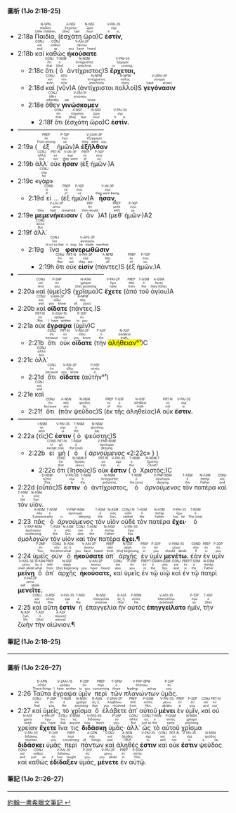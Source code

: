 
#### 圖析 (1Jo 2:18–25)


- <rt>2:18a</rt> <RUBY><ruby><ruby>Παιδία,<rt>Little children,</rt></ruby><rt>παιδίον</rt></ruby><rt>N-VPN</rt></RUBY> (<RUBY><ruby><ruby>ἐσχάτη<rt>[the] last</rt></ruby><rt>ἔσχατος</rt></ruby><rt>A-NSF</rt></RUBY> <RUBY><ruby><ruby>ὥρα<rt>hour</rt></ruby><rt>ὥρα</rt></ruby><rt>N-NSF</rt></RUBY>)C <RUBY><ruby><ruby>**ἐστίν,**<rt>it is,</rt></ruby><rt>εἰμί</rt></ruby><rt>V-PAI-3S</rt></RUBY> 
- <rt>2:18b</rt> <RUBY><ruby><ruby>καὶ<rt>and</rt></ruby><rt>καί</rt></ruby><rt>CONJ</rt></RUBY> <RUBY><ruby><ruby>καθὼς<rt>as</rt></ruby><rt>καθώς</rt></ruby><rt>CONJ</rt></RUBY> <RUBY><ruby><ruby>**ἠκούσατε**<rt>you have heard</rt></ruby><rt>ἀκούω</rt></ruby><rt>V-AAI-2P</rt></RUBY> 
	- <rt>2:18c</rt> <RUBY><ruby><ruby>ὅτι<rt>that</rt></ruby><rt>ὅτι</rt></ruby><rt>CONJ</rt></RUBY> (<RUBY><ruby><ruby>ὁ<rt>[the]</rt></ruby><rt>ὁ</rt></ruby><rt>T-NSM</rt></RUBY> <RUBY><ruby><ruby>ἀντίχριστος<rt>antichrist</rt></ruby><rt>ἀντίχριστος</rt></ruby><rt>N-NSM</rt></RUBY>)S <RUBY><ruby><ruby>**ἔρχεται,**<rt>is coming,</rt></ruby><rt>ἔρχομαι</rt></ruby><rt>V-PNI-3S</rt></RUBY> 
	- <rt>2:18d</rt> <RUBY><ruby><ruby>καὶ<rt>even</rt></ruby><rt>καί</rt></ruby><rt>CONJ</rt></RUBY> (<RUBY><ruby><ruby>νῦν<rt>now</rt></ruby><rt>νῦν</rt></ruby><rt>ADV</rt></RUBY>)A (<RUBY><ruby><ruby>ἀντίχριστοι<rt>antichrists</rt></ruby><rt>ἀντίχριστος</rt></ruby><rt>N-NPM</rt></RUBY> <RUBY><ruby><ruby>πολλοὶ<rt>many</rt></ruby><rt>πολύς</rt></ruby><rt>A-NPM</rt></RUBY>)S <RUBY><ruby><ruby>**γεγόνασιν**<rt>have arisen,</rt></ruby><rt>γίνομαι</rt></ruby><rt>V-2RAI-3P</rt></RUBY> 
	- <rt>2:18e</rt> <RUBY><ruby><ruby>ὅθεν<rt>whereby</rt></ruby><rt>ὅθεν</rt></ruby><rt>CONJ</rt></RUBY> <RUBY><ruby><ruby>**γινώσκομεν**<rt>we know</rt></ruby><rt>γινώσκω</rt></ruby><rt>V-PAI-1P</rt></RUBY> 
		- <rt>2:18f</rt> <RUBY><ruby><ruby>ὅτι<rt>that</rt></ruby><rt>ὅτι</rt></ruby><rt>CONJ</rt></RUBY> (<RUBY><ruby><ruby>ἐσχάτη<rt>[the] last</rt></ruby><rt>ἔσχατος</rt></ruby><rt>A-NSF</rt></RUBY> <RUBY><ruby><ruby>ὥρα<rt>hour</rt></ruby><rt>ὥρα</rt></ruby><rt>N-NSF</rt></RUBY>)C <RUBY><ruby><ruby>**ἐστίν.**<rt>it is.</rt></ruby><rt>εἰμί</rt></ruby><rt>V-PAI-3S</rt></RUBY> 
- ——————————————
- <rt>2:19a</rt> (<RUBY><ruby><ruby>ἐξ<rt>From among</rt></ruby><rt>ἐκ</rt></ruby><rt>PREP</rt></RUBY> <RUBY><ruby><ruby>ἡμῶν<rt>us</rt></ruby><rt>ἐγώ</rt></ruby><rt>P-1GP</rt></RUBY>)A <RUBY><ruby><ruby>**ἐξῆλθαν**<rt>they went out,</rt></ruby><rt>ἐξέρχομαι</rt></ruby><rt>V-2AAI-3P</rt></RUBY> 
- <rt>2:19b</rt> <RUBY><ruby><ruby>ἀλλ᾽<rt>but</rt></ruby><rt>ἀλλά</rt></ruby><rt>CONJ</rt></RUBY> <RUBY><ruby><ruby>οὐκ<rt>not</rt></ruby><rt>οὐ</rt></ruby><rt>PRT-N</rt></RUBY> <RUBY><ruby><ruby>**ἦσαν**<rt>they were</rt></ruby><rt>εἰμί</rt></ruby><rt>V-IAI-3P</rt></RUBY> (<RUBY><ruby><ruby>ἐξ<rt>of</rt></ruby><rt>ἐκ</rt></ruby><rt>PREP</rt></RUBY> <RUBY><ruby><ruby>ἡμῶν·<rt>us;</rt></ruby><rt>ἐγώ</rt></ruby><rt>P-1GP</rt></RUBY>)A 
- <rt>2:19c</rt> «<RUBY><ruby><ruby>γὰρ<rt>for</rt></ruby><rt>γάρ</rt></ruby><rt>CONJ</rt></RUBY>»
	- <rt>2:19d</rt> <RUBY><ruby><ruby>εἰ<rt>if</rt></ruby><rt>εἰ</rt></ruby><rt>COND</rt></RUBY> ... (<RUBY><ruby><ruby>ἐξ<rt>of</rt></ruby><rt>ἐκ</rt></ruby><rt>PREP</rt></RUBY> <RUBY><ruby><ruby>ἡμῶν<rt>us</rt></ruby><rt>ἐγώ</rt></ruby><rt>P-1GP</rt></RUBY>)A <RUBY><ruby><ruby>**ἦσαν,**<rt>they were being,</rt></ruby><rt>εἰμί</rt></ruby><rt>V-IAI-3P</rt></RUBY> 
- <rt>2:19e</rt> <RUBY><ruby><ruby>**μεμενήκεισαν**<rt>they had remained</rt></ruby><rt>μένω</rt></ruby><rt>V-LAI-3P</rt></RUBY> (<RUBY><ruby><ruby>ἂν<rt>then would</rt></ruby><rt>ἄν</rt></ruby><rt>PRT</rt></RUBY>)A1 (<RUBY><ruby><ruby>μεθ᾽<rt>with</rt></ruby><rt>μετά</rt></ruby><rt>PREP</rt></RUBY> <RUBY><ruby><ruby>ἡμῶν·<rt>us.</rt></ruby><rt>ἐγώ</rt></ruby><rt>P-1GP</rt></RUBY>)A2 
- <rt>2:19f</rt> <RUBY><ruby><ruby>ἀλλ᾽<rt>But</rt></ruby><rt>ἀλλά</rt></ruby><rt>CONJ</rt></RUBY> 
	- <rt>2:19g</rt> <RUBY><ruby><ruby>ἵνα<rt>[it is] so that</rt></ruby><rt>ἵνα</rt></ruby><rt>CONJ</rt></RUBY> <RUBY><ruby><ruby>**φανερωθῶσιν**<rt>it may be made manifest</rt></ruby><rt>φανερόω</rt></ruby><rt>V-APS-3P</rt></RUBY> 
		- <rt>2:19h</rt> <RUBY><ruby><ruby>ὅτι<rt>that</rt></ruby><rt>ὅτι</rt></ruby><rt>CONJ</rt></RUBY> <RUBY><ruby><ruby>οὐκ<rt>not</rt></ruby><rt>οὐ</rt></ruby><rt>PRT-N</rt></RUBY> <RUBY><ruby><ruby>**εἰσὶν**<rt>they are</rt></ruby><rt>εἰμί</rt></ruby><rt>V-PAI-3P</rt></RUBY> (<RUBY><ruby><ruby>πάντες<rt>all</rt></ruby><rt>πᾶς</rt></ruby><rt>A-NPM</rt></RUBY>)S (<RUBY><ruby><ruby>ἐξ<rt>of</rt></ruby><rt>ἐκ</rt></ruby><rt>PREP</rt></RUBY> <RUBY><ruby><ruby>ἡμῶν.<rt>us.</rt></ruby><rt>ἐγώ</rt></ruby><rt>P-1GP</rt></RUBY>)A
- ——————————————
- <rt>2:20a</rt> <RUBY><ruby><ruby>καὶ<rt>And</rt></ruby><rt>καί</rt></ruby><rt>CONJ</rt></RUBY> (<RUBY><ruby><ruby>ὑμεῖς<rt>you</rt></ruby><rt>σύ</rt></ruby><rt>P-2NP</rt></RUBY>)S (<RUBY><ruby><ruby>χρῖσμα<rt>[the] anointing</rt></ruby><rt>χρῖσμα</rt></ruby><rt>N-ASN</rt></RUBY>)C <RUBY><ruby><ruby>**ἔχετε**<rt>have</rt></ruby><rt>ἔχω</rt></ruby><rt>V-PAI-2P</rt></RUBY> (<RUBY><ruby><ruby>ἀπὸ<rt>from</rt></ruby><rt>ἀπό</rt></ruby><rt>PREP</rt></RUBY> <RUBY><ruby><ruby>τοῦ<rt>the</rt></ruby><rt>ὁ</rt></ruby><rt>T-GSM</rt></RUBY> <RUBY><ruby><ruby>ἁγίου<rt>Holy [One],</rt></ruby><rt>ἅγιος</rt></ruby><rt>A-GSM</rt></RUBY>)A 
- <rt>2:20b</rt> <RUBY><ruby><ruby>καὶ<rt>and</rt></ruby><rt>καί</rt></ruby><rt>CONJ</rt></RUBY> <RUBY><ruby><ruby>**οἴδατε**<rt>you know</rt></ruby><rt>εἴδω</rt></ruby><rt>V-RAI-2P</rt></RUBY> (<RUBY><ruby><ruby>πάντες.<rt>all [you].</rt></ruby><rt>πᾶς</rt></ruby><rt>A-NPM</rt></RUBY>)S
- <rt>2:21a</rt> <RUBY><ruby><ruby>οὐκ<rt>Not</rt></ruby><rt>οὐ</rt></ruby><rt>PRT-N</rt></RUBY> <RUBY><ruby><ruby>**ἔγραψα**<rt>I have written</rt></ruby><rt>γράφω</rt></ruby><rt>V-2AAI-1S</rt></RUBY> (<RUBY><ruby><ruby>ὑμῖν<rt>to you</rt></ruby><rt>σύ</rt></ruby><rt>P-2DP</rt></RUBY>)C 
	- <rt>2:21b</rt> <RUBY><ruby><ruby>ὅτι<rt>because</rt></ruby><rt>ὅτι</rt></ruby><rt>CONJ</rt></RUBY> <RUBY><ruby><ruby>οὐκ<rt>not</rt></ruby><rt>οὐ</rt></ruby><rt>PRT-N</rt></RUBY> <RUBY><ruby><ruby>**οἴδατε**<rt>you know</rt></ruby><rt>εἴδω</rt></ruby><rt>V-RAI-2P</rt></RUBY> (<RUBY><ruby><ruby>τὴν<rt>the</rt></ruby><rt>ὁ</rt></ruby><rt>T-ASF</rt></RUBY> <RUBY><ruby><ruby><mark>ἀλήθειαν°¹</mark><rt>truth,</rt></ruby><rt>ἀλήθεια</rt></ruby><rt>N-ASF</rt></RUBY>)C 
- <rt>2:21c</rt> <RUBY><ruby><ruby>ἀλλ᾽<rt>but</rt></ruby><rt>ἀλλά</rt></ruby><rt>CONJ</rt></RUBY> 
	- <rt>2:21d</rt> <RUBY><ruby><ruby>ὅτι<rt>because</rt></ruby><rt>ὅτι</rt></ruby><rt>CONJ</rt></RUBY> <RUBY><ruby><ruby>**οἴδατε**<rt>you know</rt></ruby><rt>εἴδω</rt></ruby><rt>V-RAI-2P</rt></RUBY> (<RUBY><ruby><ruby>αὐτὴν°¹<rt>it,</rt></ruby><rt>αὐτός</rt></ruby><rt>P-ASF</rt></RUBY>) 
- <rt>2:21e</rt> <RUBY><ruby><ruby>καὶ<rt>and</rt></ruby><rt>καί</rt></ruby><rt>CONJ</rt></RUBY> 
	- <rt>2:21f</rt> <RUBY><ruby><ruby>ὅτι<rt>because</rt></ruby><rt>ὅτι</rt></ruby><rt>CONJ</rt></RUBY> (<RUBY><ruby><ruby>πᾶν<rt>any</rt></ruby><rt>πᾶς</rt></ruby><rt>A-NSN</rt></RUBY> <RUBY><ruby><ruby>ψεῦδος<rt>lie,</rt></ruby><rt>ψεῦδος</rt></ruby><rt>N-NSN</rt></RUBY>)S (<RUBY><ruby><ruby>ἐκ<rt>of</rt></ruby><rt>ἐκ</rt></ruby><rt>PREP</rt></RUBY> <RUBY><ruby><ruby>τῆς<rt>the</rt></ruby><rt>ὁ</rt></ruby><rt>T-GSF</rt></RUBY> <RUBY><ruby><ruby>ἀληθείας<rt>truth</rt></ruby><rt>ἀλήθεια</rt></ruby><rt>N-GSF</rt></RUBY>)A <RUBY><ruby><ruby>οὐκ<rt>not</rt></ruby><rt>οὐ</rt></ruby><rt>PRT-N</rt></RUBY> <RUBY><ruby><ruby>**ἔστιν.**<rt>is.</rt></ruby><rt>εἰμί</rt></ruby><rt>V-PAI-3S</rt></RUBY> 
- ——————————————
- <rt>2:22a</rt> (<RUBY><ruby><ruby>τίς<rt>who</rt></ruby><rt>τίς</rt></ruby><rt>I-NSM</rt></RUBY>)C <RUBY><ruby><ruby>**ἐστιν**<rt>is</rt></ruby><rt>εἰμί</rt></ruby><rt>V-PAI-3S</rt></RUBY> (<RUBY><ruby><ruby>ὁ<rt>the</rt></ruby><rt>ὁ</rt></ruby><rt>T-NSM</rt></RUBY> <RUBY><ruby><ruby>ψεύστης<rt>liar,</rt></ruby><rt>ψεύστης</rt></ruby><rt>N-NSM</rt></RUBY>)S 
	- <rt>2:22b</rt> <RUBY><ruby><ruby>εἰ<rt>except</rt></ruby><rt>εἰ</rt></ruby><rt>COND</rt></RUBY> <RUBY><ruby><ruby>μὴ<rt>only</rt></ruby><rt>μή</rt></ruby><rt>PRT-N</rt></RUBY> (<RUBY><ruby><ruby>ὁ<rt>the [one]</rt></ruby><rt>ὁ</rt></ruby><rt>T-NSM</rt></RUBY> { <RUBY><ruby><ruby>*ἀρνούμενος*<rt>denying</rt></ruby><rt>ἀρνέομαι</rt></ruby><rt>V-PNP-NSM</rt></RUBY> «<rt>2:22c</rt>» } )
		- <rt>2:22c</rt> <RUBY><ruby><ruby>ὅτι<rt>that</rt></ruby><rt>ὅτι</rt></ruby><rt>CONJ</rt></RUBY> (<RUBY><ruby><ruby>Ἰησοῦς<rt>Jesus</rt></ruby><rt>Ἰησοῦς</rt></ruby><rt>N-NSM-P</rt></RUBY>)S <RUBY><ruby><ruby>οὐκ<rt>not</rt></ruby><rt>οὐ</rt></ruby><rt>PRT-N</rt></RUBY> <RUBY><ruby><ruby>**ἔστιν**<rt>is</rt></ruby><rt>εἰμί</rt></ruby><rt>V-PAI-3S</rt></RUBY> (<RUBY><ruby><ruby>ὁ<rt>the</rt></ruby><rt>ὁ</rt></ruby><rt>T-NSM</rt></RUBY> <RUBY><ruby><ruby>Χριστός;<rt>Christ?</rt></ruby><rt>Χριστός</rt></ruby><rt>N-NSM-T</rt></RUBY>)C 
- <rt>2:22d</rt> (<RUBY><ruby><ruby>οὗτός<rt>This</rt></ruby><rt>οὗτος</rt></ruby><rt>D-NSM</rt></RUBY>)S <RUBY><ruby><ruby>**ἐστιν**<rt>is</rt></ruby><rt>εἰμί</rt></ruby><rt>V-PAI-3S</rt></RUBY> <RUBY><ruby><ruby>ὁ<rt>the</rt></ruby><rt>ὁ</rt></ruby><rt>T-NSM</rt></RUBY> <RUBY><ruby><ruby>ἀντίχριστος,<rt>antichrist,</rt></ruby><rt>ἀντίχριστος</rt></ruby><rt>N-NSM</rt></RUBY> <RUBY><ruby><ruby>ὁ<rt>the [one]</rt></ruby><rt>ὁ</rt></ruby><rt>T-NSM</rt></RUBY> <RUBY><ruby><ruby>*ἀρνούμενος*<rt>denying</rt></ruby><rt>ἀρνέομαι</rt></ruby><rt>V-PNP-NSM</rt></RUBY> <RUBY><ruby><ruby>τὸν<rt>the</rt></ruby><rt>ὁ</rt></ruby><rt>T-ASM</rt></RUBY> <RUBY><ruby><ruby>πατέρα<rt>Father</rt></ruby><rt>πατήρ</rt></ruby><rt>N-ASM</rt></RUBY> <RUBY><ruby><ruby>καὶ<rt>and</rt></ruby><rt>καί</rt></ruby><rt>CONJ</rt></RUBY> <RUBY><ruby><ruby>τὸν<rt>the</rt></ruby><rt>ὁ</rt></ruby><rt>T-ASM</rt></RUBY> <RUBY><ruby><ruby>υἱόν.<rt>Son.</rt></ruby><rt>υἱός</rt></ruby><rt>N-ASM</rt></RUBY> 
- <rt>2:23</rt> <RUBY><ruby><ruby>πᾶς<rt>Everyone</rt></ruby><rt>πᾶς</rt></ruby><rt>A-NSM</rt></RUBY> <RUBY><ruby><ruby>ὁ<rt>who</rt></ruby><rt>ὁ</rt></ruby><rt>T-NSM</rt></RUBY> <RUBY><ruby><ruby>*ἀρνούμενος*<rt>is denying</rt></ruby><rt>ἀρνέομαι</rt></ruby><rt>V-PNP-NSM</rt></RUBY> <RUBY><ruby><ruby>τὸν<rt>the</rt></ruby><rt>ὁ</rt></ruby><rt>T-ASM</rt></RUBY> <RUBY><ruby><ruby>υἱὸν<rt>Son,</rt></ruby><rt>υἱός</rt></ruby><rt>N-ASM</rt></RUBY> <RUBY><ruby><ruby>οὐδὲ<rt>neither</rt></ruby><rt>οὐδέ</rt></ruby><rt>CONJ-N</rt></RUBY> <RUBY><ruby><ruby>τὸν<rt>the</rt></ruby><rt>ὁ</rt></ruby><rt>T-ASM</rt></RUBY> <RUBY><ruby><ruby>πατέρα<rt>Father</rt></ruby><rt>πατήρ</rt></ruby><rt>N-ASM</rt></RUBY> <RUBY><ruby><ruby>**ἔχει·**<rt>has he.</rt></ruby><rt>ἔχω</rt></ruby><rt>V-PAI-3S</rt></RUBY> <RUBY><ruby><ruby>ὁ<rt>The [one]</rt></ruby><rt>ὁ</rt></ruby><rt>T-NSM</rt></RUBY> <RUBY><ruby><ruby>*ὁμολογῶν*<rt>confessing</rt></ruby><rt>ὁμολογέω</rt></ruby><rt>V-PAP-NSM</rt></RUBY> <RUBY><ruby><ruby>τὸν<rt>the</rt></ruby><rt>ὁ</rt></ruby><rt>T-ASM</rt></RUBY> <RUBY><ruby><ruby>υἱὸν<rt>Son,</rt></ruby><rt>υἱός</rt></ruby><rt>N-ASM</rt></RUBY> <RUBY><ruby><ruby>καὶ<rt>also</rt></ruby><rt>καί</rt></ruby><rt>CONJ</rt></RUBY> <RUBY><ruby><ruby>τὸν<rt>the</rt></ruby><rt>ὁ</rt></ruby><rt>T-ASM</rt></RUBY> <RUBY><ruby><ruby>πατέρα<rt>Father</rt></ruby><rt>πατήρ</rt></ruby><rt>N-ASM</rt></RUBY> <RUBY><ruby><ruby>**ἔχει.¶**<rt>has.</rt></ruby><rt>ἔχω</rt></ruby><rt>V-PAI-3S</rt></RUBY> 
- <rt>2:24</rt> <RUBY><ruby><ruby>ὑμεῖς<rt>You,</rt></ruby><rt>σύ</rt></ruby><rt>P-2NP</rt></RUBY> <RUBY><ruby><ruby>οὐν<rt>therefore</rt></ruby><rt>οὖν</rt></ruby><rt>CONJ</rt></RUBY> <RUBY><ruby><ruby>ὃ<rt>what</rt></ruby><rt>ὅς, ἥ</rt></ruby><rt>R-ASN</rt></RUBY> <RUBY><ruby><ruby>**ἠκούσατε**<rt>you have heard</rt></ruby><rt>ἀκούω</rt></ruby><rt>V-AAI-2P</rt></RUBY> <RUBY><ruby><ruby>ἀπ᾽<rt>from</rt></ruby><rt>ἀπό</rt></ruby><rt>PREP</rt></RUBY> <RUBY><ruby><ruby>ἀρχῆς<rt>[the] beginning,</rt></ruby><rt>ἀρχή</rt></ruby><rt>N-GSF</rt></RUBY> <RUBY><ruby><ruby>ἐν<rt>in</rt></ruby><rt>ἐν</rt></ruby><rt>PREP</rt></RUBY> <RUBY><ruby><ruby>ὑμῖν<rt>you</rt></ruby><rt>σύ</rt></ruby><rt>P-2DP</rt></RUBY> <RUBY><ruby><ruby>**μενέτω.**<rt>should abide.</rt></ruby><rt>μένω</rt></ruby><rt>V-PAM-3S</rt></RUBY> <RUBY><ruby><ruby>ἐὰν<rt>If</rt></ruby><rt>ἐάν</rt></ruby><rt>COND</rt></RUBY> <RUBY><ruby><ruby>ἐν<rt>in</rt></ruby><rt>ἐν</rt></ruby><rt>PREP</rt></RUBY> <RUBY><ruby><ruby>ὑμῖν<rt>you</rt></ruby><rt>σύ</rt></ruby><rt>P-2DP</rt></RUBY> <RUBY><ruby><ruby>**μείνῃ**<rt>shall abide</rt></ruby><rt>μένω</rt></ruby><rt>V-AAS-3S</rt></RUBY> <RUBY><ruby><ruby>ὃ<rt>what</rt></ruby><rt>ὅς, ἥ</rt></ruby><rt>R-ASN</rt></RUBY> <RUBY><ruby><ruby>ἀπ᾽<rt>from</rt></ruby><rt>ἀπό</rt></ruby><rt>PREP</rt></RUBY> <RUBY><ruby><ruby>ἀρχῆς<rt>[the] beginning</rt></ruby><rt>ἀρχή</rt></ruby><rt>N-GSF</rt></RUBY> <RUBY><ruby><ruby>**ἠκούσατε,**<rt>you have heard,</rt></ruby><rt>ἀκούω</rt></ruby><rt>V-AAI-2P</rt></RUBY> <RUBY><ruby><ruby>καὶ<rt>also</rt></ruby><rt>καί</rt></ruby><rt>CONJ</rt></RUBY> <RUBY><ruby><ruby>ὑμεῖς<rt>you</rt></ruby><rt>σύ</rt></ruby><rt>P-2NP</rt></RUBY> <RUBY><ruby><ruby>ἐν<rt>in</rt></ruby><rt>ἐν</rt></ruby><rt>PREP</rt></RUBY> <RUBY><ruby><ruby>τῷ<rt>the</rt></ruby><rt>ὁ</rt></ruby><rt>T-DSM</rt></RUBY> <RUBY><ruby><ruby>υἱῷ<rt>Son</rt></ruby><rt>υἱός</rt></ruby><rt>N-DSM</rt></RUBY> <RUBY><ruby><ruby>καὶ<rt>and</rt></ruby><rt>καί</rt></ruby><rt>CONJ</rt></RUBY> <RUBY><ruby><ruby>ἐν<rt>in</rt></ruby><rt>ἐν</rt></ruby><rt>PREP</rt></RUBY> <RUBY><ruby><ruby>τῷ<rt>the</rt></ruby><rt>ὁ</rt></ruby><rt>T-DSM</rt></RUBY> <RUBY><ruby><ruby>πατρὶ<rt>Father</rt></ruby><rt>πατήρ</rt></ruby><rt>N-DSM</rt></RUBY> <RUBY><ruby><ruby>**μενεῖτε.**<rt>will abide.</rt></ruby><rt>μένω</rt></ruby><rt>V-FAI-2P</rt></RUBY> 
- <rt>2:25</rt> <RUBY><ruby><ruby>καὶ<rt>And</rt></ruby><rt>καί</rt></ruby><rt>CONJ</rt></RUBY> <RUBY><ruby><ruby>αὕτη<rt>this</rt></ruby><rt>οὗτος</rt></ruby><rt>D-NSF</rt></RUBY> <RUBY><ruby><ruby>**ἐστὶν**<rt>is</rt></ruby><rt>εἰμί</rt></ruby><rt>V-PAI-3S</rt></RUBY> <RUBY><ruby><ruby>ἡ<rt>the</rt></ruby><rt>ὁ</rt></ruby><rt>T-NSF</rt></RUBY> <RUBY><ruby><ruby>ἐπαγγελία<rt>promise</rt></ruby><rt>ἐπαγγελία</rt></ruby><rt>N-NSF</rt></RUBY> <RUBY><ruby><ruby>ἣν<rt>that</rt></ruby><rt>ὅς, ἥ</rt></ruby><rt>R-ASF</rt></RUBY> <RUBY><ruby><ruby>αὐτὸς<rt>He</rt></ruby><rt>αὐτός</rt></ruby><rt>P-NSM</rt></RUBY> <RUBY><ruby><ruby>**ἐπηγγείλατο**<rt>promised</rt></ruby><rt>ἐπαγγέλλω</rt></ruby><rt>V-ADI-3S</rt></RUBY> <RUBY><ruby><ruby>ἡμῖν,<rt>us:</rt></ruby><rt>ἐγώ</rt></ruby><rt>P-1DP</rt></RUBY> <RUBY><ruby><ruby>τὴν<rt>[the]</rt></ruby><rt>ὁ</rt></ruby><rt>T-ASF</rt></RUBY> <RUBY><ruby><ruby>ζωὴν<rt>life</rt></ruby><rt>ζωή</rt></ruby><rt>N-ASF</rt></RUBY> <RUBY><ruby><ruby>τὴν<rt>[the]</rt></ruby><rt>ὁ</rt></ruby><rt>T-ASF</rt></RUBY> <RUBY><ruby><ruby>αἰώνιον.¶<rt>eternal.</rt></ruby><rt>αἰώνιος</rt></ruby><rt>A-ASF</rt></RUBY> 






#### 筆記 (1Jo 2:18–25)



---


#### 圖析 (1Jo 2:26–27)


- <rt>2:26</rt> <RUBY><ruby><ruby>Ταῦτα<rt>These things</rt></ruby><rt>οὗτος</rt></ruby><rt>D-APN</rt></RUBY> <RUBY><ruby><ruby>ἔγραψα<rt>I have written</rt></ruby><rt>γράφω</rt></ruby><rt>V-2AAI-1S</rt></RUBY> <RUBY><ruby><ruby>ὑμῖν<rt>to you</rt></ruby><rt>σύ</rt></ruby><rt>P-2DP</rt></RUBY> <RUBY><ruby><ruby>περὶ<rt>concerning</rt></ruby><rt>περί</rt></ruby><rt>PREP</rt></RUBY> <RUBY><ruby><ruby>τῶν<rt>those</rt></ruby><rt>ὁ</rt></ruby><rt>T-GPM</rt></RUBY> <RUBY><ruby><ruby>*πλανώντων*<rt>leading astray</rt></ruby><rt>πλανάω</rt></ruby><rt>V-PAP-GPM</rt></RUBY> <RUBY><ruby><ruby>ὑμᾶς.<rt>you.</rt></ruby><rt>σύ</rt></ruby><rt>P-2AP</rt></RUBY> 
- <rt>2:27</rt> <RUBY><ruby><ruby>καὶ<rt>And</rt></ruby><rt>καί</rt></ruby><rt>CONJ</rt></RUBY> <RUBY><ruby><ruby>ὑμεῖς,<rt>you,</rt></ruby><rt>σύ</rt></ruby><rt>P-2NP</rt></RUBY> <RUBY><ruby><ruby>τὸ<rt>the</rt></ruby><rt>ὁ</rt></ruby><rt>T-NSN</rt></RUBY> <RUBY><ruby><ruby>χρῖσμα<rt>anointing</rt></ruby><rt>χρῖσμα</rt></ruby><rt>N-NSN</rt></RUBY> <RUBY><ruby><ruby>ὃ<rt>that</rt></ruby><rt>ὅς, ἥ</rt></ruby><rt>R-ASN</rt></RUBY> <RUBY><ruby><ruby>ἐλάβετε<rt>you received</rt></ruby><rt>λαμβάνω</rt></ruby><rt>V-2AAI-2P</rt></RUBY> <RUBY><ruby><ruby>ἀπ᾽<rt>from</rt></ruby><rt>ἀπό</rt></ruby><rt>PREP</rt></RUBY> <RUBY><ruby><ruby>αὐτοῦ<rt>Him,</rt></ruby><rt>αὐτός</rt></ruby><rt>P-GSM</rt></RUBY> <RUBY><ruby><ruby>**μένει**<rt>abides</rt></ruby><rt>μένω</rt></ruby><rt>V-PAI-3S</rt></RUBY> <RUBY><ruby><ruby>ἐν<rt>in</rt></ruby><rt>ἐν</rt></ruby><rt>PREP</rt></RUBY> <RUBY><ruby><ruby>ὑμῖν,<rt>you,</rt></ruby><rt>σύ</rt></ruby><rt>P-2DP</rt></RUBY> <RUBY><ruby><ruby>καὶ<rt>and</rt></ruby><rt>καί</rt></ruby><rt>CONJ</rt></RUBY> <RUBY><ruby><ruby>οὐ<rt>not</rt></ruby><rt>οὐ</rt></ruby><rt>PRT-N</rt></RUBY> <RUBY><ruby><ruby>χρείαν<rt>need</rt></ruby><rt>χρεία</rt></ruby><rt>N-ASF</rt></RUBY> <RUBY><ruby><ruby>**ἔχετε**<rt>you have</rt></ruby><rt>ἔχω</rt></ruby><rt>V-PAI-2P</rt></RUBY> <RUBY><ruby><ruby>ἵνα<rt>that</rt></ruby><rt>ἵνα</rt></ruby><rt>CONJ</rt></RUBY> <RUBY><ruby><ruby>τις<rt>anyone</rt></ruby><rt>τις</rt></ruby><rt>X-NSM</rt></RUBY> <RUBY><ruby><ruby>**διδάσκῃ**<rt>may teach</rt></ruby><rt>διδάσκω</rt></ruby><rt>V-PAS-3S</rt></RUBY> <RUBY><ruby><ruby>ὑμᾶς·<rt>you.</rt></ruby><rt>σύ</rt></ruby><rt>P-2AP</rt></RUBY> <RUBY><ruby><ruby>ἀλλ᾽<rt>But</rt></ruby><rt>ἀλλά</rt></ruby><rt>CONJ</rt></RUBY> <RUBY><ruby><ruby>ὡς<rt>just as</rt></ruby><rt>ὡς</rt></ruby><rt>CONJ</rt></RUBY> <RUBY><ruby><ruby>τὸ<rt>the</rt></ruby><rt>ὁ</rt></ruby><rt>T-NSN</rt></RUBY> <RUBY><ruby><ruby>αὐτοῦ<rt>same</rt></ruby><rt>αὐτός</rt></ruby><rt>P-GSM</rt></RUBY> <RUBY><ruby><ruby>χρῖσμα<rt>anointing</rt></ruby><rt>χρῖσμα</rt></ruby><rt>N-NSN</rt></RUBY> <RUBY><ruby><ruby>**διδάσκει**<rt>teaches</rt></ruby><rt>διδάσκω</rt></ruby><rt>V-PAI-3S</rt></RUBY> <RUBY><ruby><ruby>ὑμᾶς<rt>you</rt></ruby><rt>σύ</rt></ruby><rt>P-2AP</rt></RUBY> <RUBY><ruby><ruby>περὶ<rt>concerning</rt></ruby><rt>περί</rt></ruby><rt>PREP</rt></RUBY> <RUBY><ruby><ruby>πάντων<rt>all things,</rt></ruby><rt>πᾶς</rt></ruby><rt>A-GPN</rt></RUBY> <RUBY><ruby><ruby>καὶ<rt>and</rt></ruby><rt>καί</rt></ruby><rt>CONJ</rt></RUBY> <RUBY><ruby><ruby>ἀληθές<rt>TRUE</rt></ruby><rt>ἀληθής</rt></ruby><rt>A-NSN</rt></RUBY> <RUBY><ruby><ruby>**ἐστιν**<rt>is,</rt></ruby><rt>εἰμί</rt></ruby><rt>V-PAI-3S</rt></RUBY> <RUBY><ruby><ruby>καὶ<rt>and</rt></ruby><rt>καί</rt></ruby><rt>CONJ</rt></RUBY> <RUBY><ruby><ruby>οὐκ<rt>not</rt></ruby><rt>οὐ</rt></ruby><rt>PRT-N</rt></RUBY> <RUBY><ruby><ruby>**ἔστιν**<rt>is</rt></ruby><rt>εἰμί</rt></ruby><rt>V-PAI-3S</rt></RUBY> <RUBY><ruby><ruby>ψεῦδος<rt>a lie;</rt></ruby><rt>ψεῦδος</rt></ruby><rt>N-NSN</rt></RUBY> <RUBY><ruby><ruby>καὶ<rt>and</rt></ruby><rt>καί</rt></ruby><rt>CONJ</rt></RUBY> <RUBY><ruby><ruby>καθὼς<rt>just as</rt></ruby><rt>καθώς</rt></ruby><rt>CONJ</rt></RUBY> <RUBY><ruby><ruby>**ἐδίδαξεν**<rt>it has taught</rt></ruby><rt>διδάσκω</rt></ruby><rt>V-AAI-3S</rt></RUBY> <RUBY><ruby><ruby>ὑμᾶς,<rt>you,</rt></ruby><rt>σύ</rt></ruby><rt>P-2AP</rt></RUBY> <RUBY><ruby><ruby>**μένετε**<rt>you abide</rt></ruby><rt>μένω</rt></ruby><rt>V-PAI-2P</rt></RUBY> <RUBY><ruby><ruby>ἐν<rt>in</rt></ruby><rt>ἐν</rt></ruby><rt>PREP</rt></RUBY> <RUBY><ruby><ruby>αὐτῷ.<rt>Him.</rt></ruby><rt>αὐτός</rt></ruby><rt>P-DSM</rt></RUBY> 



#### 筆記 (1Jo 2::26–27)


---

[約翰一書希臘文筆記 ↵](1John-Notes.md)